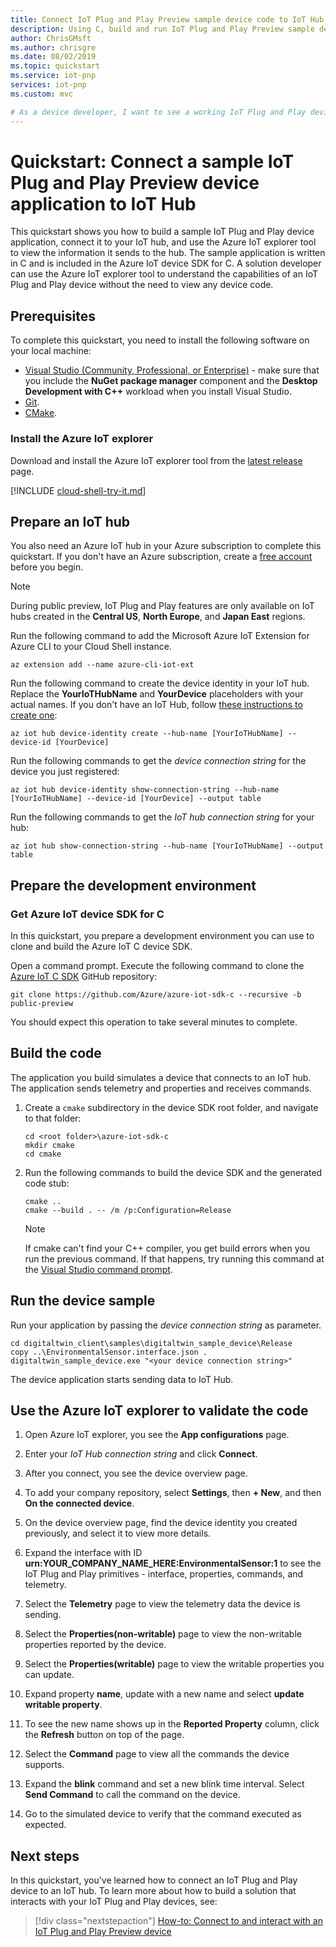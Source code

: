 ```yaml
---
title: Connect IoT Plug and Play Preview sample device code to IoT Hub | Microsoft Docs
description: Using C, build and run IoT Plug and Play Preview sample device code that connects to an IoT hub. Use the Azure IoT explorer tool to view the information sent by the device to the hub.
author: ChrisGMsft
ms.author: chrisgre
ms.date: 08/02/2019
ms.topic: quickstart
ms.service: iot-pnp
services: iot-pnp
ms.custom: mvc

# As a device developer, I want to see a working IoT Plug and Play device sample connecting to IoT Hub and sending properties, commands and telemetry. As a solution developer, I want to use a tool to view the properties, commands, and telemetry an IoT Plug and Play device reports to the IoT hub it connects to.
---
```


# Quickstart: Connect a sample IoT Plug and Play Preview device application to IoT Hub

This quickstart shows you how to build a sample IoT Plug and Play device application, connect it to your IoT hub, and use the Azure IoT explorer tool to view the information it sends to the hub. The sample application is written in C and is included in the Azure IoT device SDK for C. A solution developer can use the Azure IoT explorer tool to understand the capabilities of an IoT Plug and Play device without the need to view any device code.

## Prerequisites

To complete this quickstart, you need to install the following software on your local machine:

* [Visual Studio (Community, Professional, or Enterprise)](https://visualstudio.microsoft.com/downloads/) - make sure that you include the **NuGet package manager** component and the **Desktop Development with C++** workload when you install Visual Studio.
* [Git](https://git-scm.com/download/).
* [CMake](https://cmake.org/download/).

### Install the Azure IoT explorer

Download and install the Azure IoT explorer tool from the [latest release](https://github.com/Azure/azure-iot-explorer/releases) page.

[!INCLUDE [cloud-shell-try-it.md](../../includes/cloud-shell-try-it.md)]

## Prepare an IoT hub

You also need an Azure IoT hub in your Azure subscription to complete this quickstart. If you don't have an Azure subscription, create a [free account](https://azure.microsoft.com/free/?WT.mc_id=A261C142F) before you begin.

> [!NOTE]
> During public preview, IoT Plug and Play features are only available on IoT hubs created in the **Central US**, **North Europe**, and **Japan East** regions.

Run the following command to add the Microsoft Azure IoT Extension for Azure CLI to your Cloud Shell instance.

```azurecli-interactive
az extension add --name azure-cli-iot-ext
```

Run the following command to create the device identity in your IoT hub. Replace the **YourIoTHubName** and **YourDevice** placeholders with your actual names. If you don't have an IoT Hub, follow [these instructions to create one](../iot-hub/iot-hub-create-using-cli.md):

```azurecli-interactive
az iot hub device-identity create --hub-name [YourIoTHubName] --device-id [YourDevice]
```

Run the following commands to get the _device connection string_ for the device you just registered:

```azurecli-interactive
az iot hub device-identity show-connection-string --hub-name [YourIoTHubName] --device-id [YourDevice] --output table
```

Run the following commands to get the _IoT hub connection string_ for your hub:

```azurecli-interactive
az iot hub show-connection-string --hub-name [YourIoTHubName] --output table
```

## Prepare the development environment

### Get Azure IoT device SDK for C

In this quickstart, you prepare a development environment you can use to clone and build the Azure IoT C device SDK.

Open a command prompt. Execute the following command to clone the [Azure IoT C SDK](https://github.com/Azure/azure-iot-sdk-c) GitHub repository:

```cmd/sh
git clone https://github.com/Azure/azure-iot-sdk-c --recursive -b public-preview
```

You should expect this operation to take several minutes to complete.

## Build the code

The application you build simulates a device that connects to an IoT hub. The application sends telemetry and properties and receives commands.

1. Create a `cmake` subdirectory in the device SDK root folder, and navigate to that folder:

    ```cmd\sh
    cd <root folder>\azure-iot-sdk-c
    mkdir cmake
    cd cmake
    ```

1. Run the following commands to build the device SDK and the generated code stub:

    ```cmd\sh
    cmake ..
    cmake --build . -- /m /p:Configuration=Release
    ```

    > [!NOTE]
    > If cmake can't find your C++ compiler, you get build errors when you run the previous command. If that happens, try running this command at the [Visual Studio command prompt](https://docs.microsoft.com/dotnet/framework/tools/developer-command-prompt-for-vs).

## Run the device sample

Run your application by passing the _device connection string_ as parameter.

```cmd\sh
cd digitaltwin_client\samples\digitaltwin_sample_device\Release
copy ..\EnvironmentalSensor.interface.json .
digitaltwin_sample_device.exe "<your device connection string>"
```

The device application starts sending data to IoT Hub.

## Use the Azure IoT explorer to validate the code

1. Open Azure IoT explorer, you see the **App configurations** page.

1. Enter your _IoT Hub connection string_ and click **Connect**.

1. After you connect, you see the device overview page.

1. To add your company repository, select **Settings**, then **+ New**, and then **On the connected device**.

1. On the device overview page, find the device identity you created previously, and select it to view more details.

1. Expand the interface with ID **urn:YOUR_COMPANY_NAME_HERE:EnvironmentalSensor:1** to see the IoT Plug and Play primitives - interface, properties, commands, and telemetry.

1. Select the **Telemetry** page to view the telemetry data the device is sending.

1. Select the **Properties(non-writable)** page to view the non-writable properties reported by the device.

1. Select the **Properties(writable)** page to view the writable properties you can update.

1. Expand property **name**, update with a new name and select **update writable property**. 

1. To see the new name shows up in the **Reported Property** column, click the **Refresh** button on top of the page.

1. Select the **Command** page to view all the commands the device supports.

1. Expand the **blink** command and set a new blink time interval. Select **Send Command** to call the command on the device.

1. Go to the simulated device to verify that the command executed as expected.

## Next steps

In this quickstart, you've learned how to connect an IoT Plug and Play device to an IoT hub. To learn more about how to build a solution that interacts with your IoT Plug and Play devices, see:

> [!div class="nextstepaction"]
> [How-to: Connect to and interact with an IoT Plug and Play Preview device](howto-develop-solution.md)
